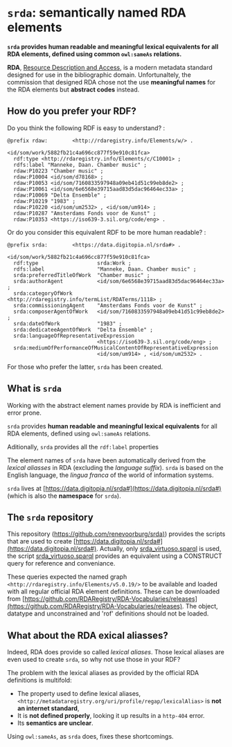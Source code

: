 # `srda`: semantically named RDA elements 

**`srda` provides human readable and meaningful lexical equivalents for all RDA elements, defined using common `owl:sameAs` relations.**

**RDA**, [Resource Description and Access](https://www.rdaregistry.info), is a modern metadata standard designed for use in the bibliographic domain. Unfortunaltely, the commission that designed RDA chose not the use **meaningful names** for the RDA elements but **abstract codes** instead. 

## How do you prefer your RDF?

Do you think the following RDF is easy to understand? :

    @prefix rdaw:        <http://rdaregistry.info/Elements/w/> .

    <id/som/work/5882fb21c4a696cc877f59e910c81fca>
      rdf:type <http://rdaregistry.info/Elements/c/C10001> ;
      rdfs:label "Manneke, Daan. Chamber music" ;
      rdaw:P10223 "Chamber music" ;
      rdaw:P10004 <id/som/d78168> ;
      rdaw:P10053 <id/som/7160833597948a09eb41d51c99eb8de2> ;
      rdaw:P10061 <id/som/6e6568e39715aad83d5dac96464ec33a> ;
      rdaw:P10069 "Delta Ensemble" ;
      rdaw:P10219 "1983" ;
      rdaw:P10220 <id/som/um2532> , <id/som/um914> ;
      rdaw:P10287 "Amsterdams Fonds voor de Kunst" ;
      rdaw:P10353 <https://iso639-3.sil.org/code/eng> .

Or do you consider this equivalent RDF to be more human readable? :

    @prefix srda:        <https://data.digitopia.nl/srda#> .

    <id/som/work/5882fb21c4a696cc877f59e910c81fca>
      rdf:type                   srda:Work ;
      rdfs:label                 "Manneke, Daan. Chamber music" ;
      srda:preferredTitleOfWork  "Chamber music" ;
      srda:authorAgent           <id/som/6e6568e39715aad83d5dac96464ec33a> ;
      srda:categoryOfWork        <http://rdaregistry.info/termList/RDATerms/1118> ;
      srda:commissioningAgent    "Amsterdams Fonds voor de Kunst" ;
      srda:composerAgentOfWork   <id/som/7160833597948a09eb41d51c99eb8de2> ;
      srda:dateOfWork            "1983" ;
      srda:dedicateeAgentOfWork  "Delta Ensemble" ;
      srda:languageOfRepresentativeExpression
                                 <https://iso639-3.sil.org/code/eng> ;
      srda:mediumOfPerformanceOfMusicalContentOfRepresentativeExpression 
                                 <id/som/um914> , <id/som/um2532> .
      

For those who prefer the latter, `srda` has been created.

## What is `srda`

Working with the abstract element names provide by RDA is inefficient and error prone.

`srda` provides **human readable and meaningful lexical equivalents** for all RDA elements, defined using `owl:sameAs` relations. 

Aditionally, `srda` provides all the `rdf:label` properties 

The element names of `srda` have been automatically derived from the *lexical aliasses* in RDA (excluding the *language suffix*). `srda` is based on the English language, the *lingua franca* of the world of information systems.

`srda` lives at [https://data.digitopia.nl/srda#](https://data.digitopia.nl/srda#) (which is also the **namespace** for `srda`).

## The `srda` repository

This repository ([https://github.com/renevoorburg/srda)](https://github.com/renevoorburg/srda)) provides the scripts that are used to create [https://data.digitopia.nl/srda#](https://data.digitopia.nl/srda#). Actually, only [srda_virtuoso.sparql](./srda_virtuoso.sparql) is used, the script [srda_virtuoso.sparql](./srda_virtuoso.sparql) provides an equivalent using a CONSTRUCT query for reference and conveniance.

These queries expected the named graph `<http://rdaregistry.info/Elements/v5.0.19/>` to be available and loaded with all regular official RDA element definitions. These can be downloaded from [https://github.com/RDARegistry/RDA-Vocabularies/releases](https://github.com/RDARegistry/RDA-Vocabularies/releases). The object, datatype and unconstrained and 'rof' definitions should not be loaded.

## What about the RDA exical aliasses?

Indeed, RDA does provide so called *lexical aliases*. Those lexical aliases are even used to create `srda`, so why not use those in your RDF?

The problem with the lexical aliases as provided by the official RDA definitions is multifold:

* The property used to define lexical aliases, `<http://metadataregistry.org/uri/profile/regap/lexicalAlias>` is **not an internet standard**,
* It is **not defined properly**, looking it up results in a `http-404` error.
* Its **semantics are unclear**.

Using `owl:sameAs`, as `srda` does, fixes these shortcomings. 
